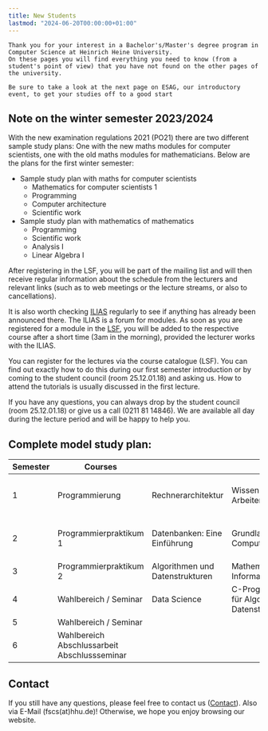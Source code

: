 ```yaml
---
title: New Students
lastmod: "2024-06-20T00:00:00+01:00"
---
```


```ad-note
Thank you for your interest in a Bachelor's/Master's degree program in Computer Science at Heinrich Heine University.
On these pages you will find everything you need to know (from a student's point of view) that you have not found on the other pages of the university.

Be sure to take a look at the next page on ESAG, our introductory event, to get your studies off to a good start
```

## Note on the winter semester 2023/2024

With the new examination regulations 2021 (PO21) there are two different sample study plans: One with the new maths modules for computer scientists, one with the old maths modules for mathematicians.
Below are the plans for the first winter semester:

- Sample study plan with maths for computer scientists
  - Mathematics for computer scientists 1
  - Programming
  - Computer architecture
  - Scientific work
- Sample study plan with mathematics of mathematics
  - Programming
  - Scientific work
  - Analysis I
  - Linear Algebra I

After registering in the LSF, you will be part of the mailing list and will then receive regular information about the schedule from the lecturers and relevant links (such as to web meetings or the lecture streams, or also to cancellations).

It is also worth checking [ILIAS](https://ilias.hhu.de) regularly to see if anything has already been announced there.
The ILIAS is a forum for modules. As soon as you are registered for a module in the [LSF](https://lsf.hhu.de),
you will be added to the respective course after a short time (3am in the morning), provided the lecturer works with the ILIAS.

You can register for the lectures via the course catalogue (LSF). You can find out exactly how to do this during our
first semester introduction or by coming to the student council (room 25.12.01.18) and asking us. How to attend the tutorials is usually discussed in the first lecture.

If you have any questions, you can always drop by the student council (room 25.12.01.18) or give us a call (0211 81 14846). We are available all day during the lecture period and will be happy to help you.

## Complete model study plan:

| Semester | Courses                                      |                                 |                                                       |                               |
| -------- | -------------------------------------------- | ------------------------------- | ----------------------------------------------------- | ----------------------------- |
| 1        | Programmierung                               | Rechnerarchitektur              | Wissenschaftlichs Arbeiten                            | Mathematik für Informatiker 1 |
| 2        | Programmierpraktikum 1                       | Datenbanken: Eine Einführung    | Grundlagen der Computernetzwerke                      | Mathematik für Informatiker 2 |
| 3        | Programmierpraktikum 2                       | Algorithmen und Datenstrukturen | Mathematik für Informatiker 3                         |
| 4        | Wahlbereich / Seminar                        | Data Science                    | C-Programmierung für Algorithmen und Daten­strukturen | Theoretische Informatik       |
| 5        | Wahlbereich / Seminar                        |
| 6        | Wahlbereich Abschlussarbeit Abschlussseminar |

## Contact

If you still have any questions, please feel free to contact us ([Contact](./kontakt.en.md)). Also via E-Mail (fscs(at)hhu.de)! Otherwise, we hope you enjoy browsing our website.
